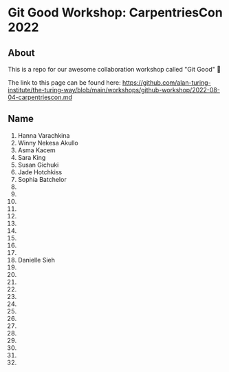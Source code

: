 # Git Good Workshop: CarpentriesCon 2022

## About 
This is a repo for our awesome collaboration workshop called "Git Good" :tada:

The link to this page can be found here: https://github.com/alan-turing-institute/the-turing-way/blob/main/workshops/github-workshop/2022-08-04-carpentriescon.md

## Name

1. Hanna Varachkina
2. Winny Nekesa Akullo
3. Asma Kacem
4. Sara King
5. Susan Gichuki
6. Jade Hotchkiss 
7. Sophia Batchelor
8. 
9.
10. 
11.
12.
13.
14. 
15. 
16. 
17. 
18. Danielle Sieh
19.  
20. 
21.
22.
23.
24.
25.
26.
27.
28.
29.
30.
31.
32.
